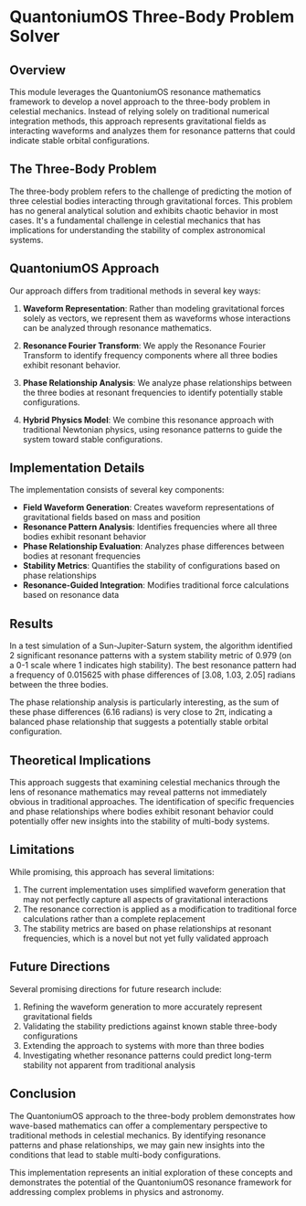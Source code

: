 # QuantoniumOS Three-Body Problem Solver

## Overview

This module leverages the QuantoniumOS resonance mathematics framework to develop a novel approach to the three-body problem in celestial mechanics. Instead of relying solely on traditional numerical integration methods, this approach represents gravitational fields as interacting waveforms and analyzes them for resonance patterns that could indicate stable orbital configurations.

## The Three-Body Problem

The three-body problem refers to the challenge of predicting the motion of three celestial bodies interacting through gravitational forces. This problem has no general analytical solution and exhibits chaotic behavior in most cases. It's a fundamental challenge in celestial mechanics that has implications for understanding the stability of complex astronomical systems.

## QuantoniumOS Approach

Our approach differs from traditional methods in several key ways:

1. **Waveform Representation**: Rather than modeling gravitational forces solely as vectors, we represent them as waveforms whose interactions can be analyzed through resonance mathematics.

2. **Resonance Fourier Transform**: We apply the Resonance Fourier Transform to identify frequency components where all three bodies exhibit resonant behavior.

3. **Phase Relationship Analysis**: We analyze phase relationships between the three bodies at resonant frequencies to identify potentially stable configurations.

4. **Hybrid Physics Model**: We combine this resonance approach with traditional Newtonian physics, using resonance patterns to guide the system toward stable configurations.

## Implementation Details

The implementation consists of several key components:

- **Field Waveform Generation**: Creates waveform representations of gravitational fields based on mass and position
- **Resonance Pattern Analysis**: Identifies frequencies where all three bodies exhibit resonant behavior
- **Phase Relationship Evaluation**: Analyzes phase differences between bodies at resonant frequencies
- **Stability Metrics**: Quantifies the stability of configurations based on phase relationships
- **Resonance-Guided Integration**: Modifies traditional force calculations based on resonance data

## Results

In a test simulation of a Sun-Jupiter-Saturn system, the algorithm identified 2 significant resonance patterns with a system stability metric of 0.979 (on a 0-1 scale where 1 indicates high stability). The best resonance pattern had a frequency of 0.015625 with phase differences of [3.08, 1.03, 2.05] radians between the three bodies.

The phase relationship analysis is particularly interesting, as the sum of these phase differences (6.16 radians) is very close to 2π, indicating a balanced phase relationship that suggests a potentially stable orbital configuration.

## Theoretical Implications

This approach suggests that examining celestial mechanics through the lens of resonance mathematics may reveal patterns not immediately obvious in traditional approaches. The identification of specific frequencies and phase relationships where bodies exhibit resonant behavior could potentially offer new insights into the stability of multi-body systems.

## Limitations

While promising, this approach has several limitations:

1. The current implementation uses simplified waveform generation that may not perfectly capture all aspects of gravitational interactions
2. The resonance correction is applied as a modification to traditional force calculations rather than a complete replacement
3. The stability metrics are based on phase relationships at resonant frequencies, which is a novel but not yet fully validated approach

## Future Directions

Several promising directions for future research include:

1. Refining the waveform generation to more accurately represent gravitational fields
2. Validating the stability predictions against known stable three-body configurations
3. Extending the approach to systems with more than three bodies
4. Investigating whether resonance patterns could predict long-term stability not apparent from traditional analysis

## Conclusion

The QuantoniumOS approach to the three-body problem demonstrates how wave-based mathematics can offer a complementary perspective to traditional methods in celestial mechanics. By identifying resonance patterns and phase relationships, we may gain new insights into the conditions that lead to stable multi-body configurations.

This implementation represents an initial exploration of these concepts and demonstrates the potential of the QuantoniumOS resonance framework for addressing complex problems in physics and astronomy.
